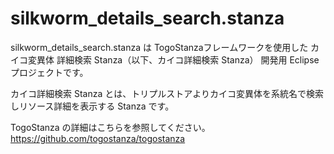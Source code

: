 # silkworm_details_search.stanza

silkworm_details_search.stanza は TogoStanzaフレームワークを使用した カイコ変異体 詳細検索 Stanza（以下、カイコ詳細検索 Stanza） 開発用 Eclipse プロジェクトです。

カイコ詳細検索 Stanza とは、トリプルストアよりカイコ変異体を系統名で検索しリソース詳細を表示する Stanza です。

TogoStanza の詳細はこちらを参照してください。
https://github.com/togostanza/togostanza
